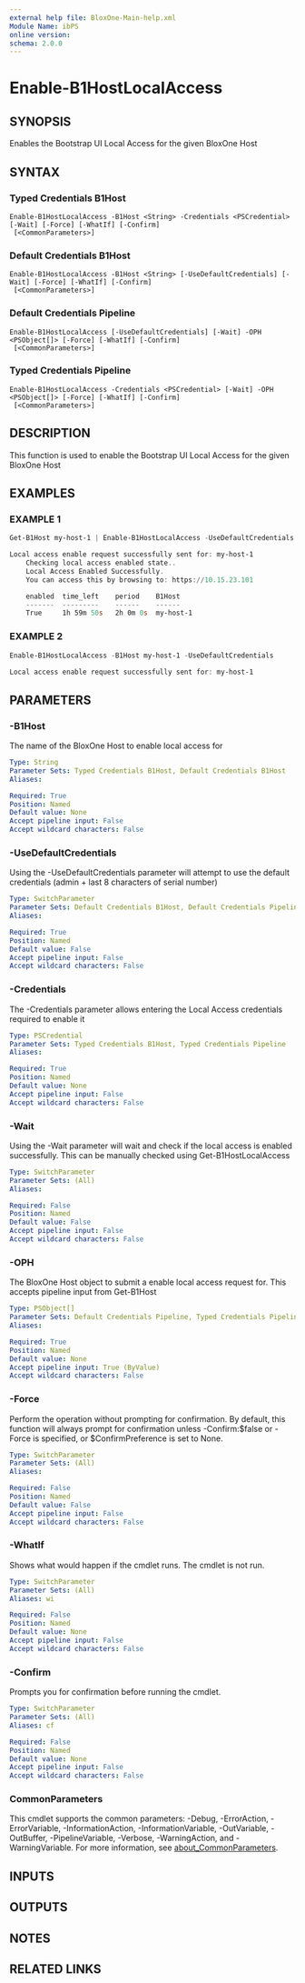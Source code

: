 ```yaml
---
external help file: BloxOne-Main-help.xml
Module Name: ibPS
online version:
schema: 2.0.0
---
```


# Enable-B1HostLocalAccess

## SYNOPSIS
Enables the Bootstrap UI Local Access for the given BloxOne Host

## SYNTAX

### Typed Credentials B1Host
```
Enable-B1HostLocalAccess -B1Host <String> -Credentials <PSCredential> [-Wait] [-Force] [-WhatIf] [-Confirm]
 [<CommonParameters>]
```

### Default Credentials B1Host
```
Enable-B1HostLocalAccess -B1Host <String> [-UseDefaultCredentials] [-Wait] [-Force] [-WhatIf] [-Confirm]
 [<CommonParameters>]
```

### Default Credentials Pipeline
```
Enable-B1HostLocalAccess [-UseDefaultCredentials] [-Wait] -OPH <PSObject[]> [-Force] [-WhatIf] [-Confirm]
 [<CommonParameters>]
```

### Typed Credentials Pipeline
```
Enable-B1HostLocalAccess -Credentials <PSCredential> [-Wait] -OPH <PSObject[]> [-Force] [-WhatIf] [-Confirm]
 [<CommonParameters>]
```

## DESCRIPTION
This function is used to enable the Bootstrap UI Local Access for the given BloxOne Host

## EXAMPLES

### EXAMPLE 1
```powershell
Get-B1Host my-host-1 | Enable-B1HostLocalAccess -UseDefaultCredentials -Wait

Local access enable request successfully sent for: my-host-1
    Checking local access enabled state..
    Local Access Enabled Successfully.
    You can access this by browsing to: https://10.15.23.101

    enabled  time_left    period    B1Host
    -------  ---------    ------    ------
    True     1h 59m 50s   2h 0m 0s  my-host-1
```

### EXAMPLE 2
```powershell
Enable-B1HostLocalAccess -B1Host my-host-1 -UseDefaultCredentials

Local access enable request successfully sent for: my-host-1
```

## PARAMETERS

### -B1Host
The name of the BloxOne Host to enable local access for

```yaml
Type: String
Parameter Sets: Typed Credentials B1Host, Default Credentials B1Host
Aliases:

Required: True
Position: Named
Default value: None
Accept pipeline input: False
Accept wildcard characters: False
```

### -UseDefaultCredentials
Using the -UseDefaultCredentials parameter will attempt to use the default credentials (admin + last 8 characters of serial number)

```yaml
Type: SwitchParameter
Parameter Sets: Default Credentials B1Host, Default Credentials Pipeline
Aliases:

Required: True
Position: Named
Default value: False
Accept pipeline input: False
Accept wildcard characters: False
```

### -Credentials
The -Credentials parameter allows entering the Local Access credentials required to enable it

```yaml
Type: PSCredential
Parameter Sets: Typed Credentials B1Host, Typed Credentials Pipeline
Aliases:

Required: True
Position: Named
Default value: None
Accept pipeline input: False
Accept wildcard characters: False
```

### -Wait
Using the -Wait parameter will wait and check if the local access is enabled successfully.
This can be manually checked using Get-B1HostLocalAccess

```yaml
Type: SwitchParameter
Parameter Sets: (All)
Aliases:

Required: False
Position: Named
Default value: False
Accept pipeline input: False
Accept wildcard characters: False
```

### -OPH
The BloxOne Host object to submit a enable local access request for.
This accepts pipeline input from Get-B1Host

```yaml
Type: PSObject[]
Parameter Sets: Default Credentials Pipeline, Typed Credentials Pipeline
Aliases:

Required: True
Position: Named
Default value: None
Accept pipeline input: True (ByValue)
Accept wildcard characters: False
```

### -Force
Perform the operation without prompting for confirmation.
By default, this function will always prompt for confirmation unless -Confirm:$false or -Force is specified, or $ConfirmPreference is set to None.

```yaml
Type: SwitchParameter
Parameter Sets: (All)
Aliases:

Required: False
Position: Named
Default value: False
Accept pipeline input: False
Accept wildcard characters: False
```

### -WhatIf
Shows what would happen if the cmdlet runs.
The cmdlet is not run.

```yaml
Type: SwitchParameter
Parameter Sets: (All)
Aliases: wi

Required: False
Position: Named
Default value: None
Accept pipeline input: False
Accept wildcard characters: False
```

### -Confirm
Prompts you for confirmation before running the cmdlet.

```yaml
Type: SwitchParameter
Parameter Sets: (All)
Aliases: cf

Required: False
Position: Named
Default value: None
Accept pipeline input: False
Accept wildcard characters: False
```

### CommonParameters
This cmdlet supports the common parameters: -Debug, -ErrorAction, -ErrorVariable, -InformationAction, -InformationVariable, -OutVariable, -OutBuffer, -PipelineVariable, -Verbose, -WarningAction, and -WarningVariable. For more information, see [about_CommonParameters](http://go.microsoft.com/fwlink/?LinkID=113216).

## INPUTS

## OUTPUTS

## NOTES

## RELATED LINKS
